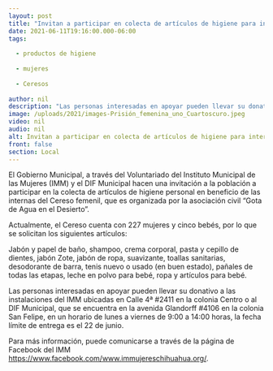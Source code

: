 ```yaml
---
layout: post
title: "Invitan a participar en colecta de artículos de higiene para internas del Cereso"
date: 2021-06-11T19:16:00.000-06:00
tags:
  
  - productos de higiene
  
  - mujeres
  
  - Ceresos
  
author: nil
description: "Las personas interesadas en apoyar pueden llevar su donativo a las instalaciones del IMM ubicadas en Calle 4ª #2411 en la colonia Centro o al DIF Municipal"
image: /uploads/2021/images-Prisión_femenina_uno_Cuartoscuro.jpeg
video: nil
audio: nil
alt: Invitan a participar en colecta de artículos de higiene para internas del Cereso
front: false
section: Local
---
```


El Gobierno Municipal, a través del Voluntariado del Instituto Municipal de las Mujeres (IMM) y el DIF Municipal hacen una invitación a la población a participar en la colecta de artículos de higiene personal en beneficio de las internas del Cereso femenil, que es organizada por la asociación civil “Gota de Agua en el Desierto”.

Actualmente, el Cereso cuenta con 227 mujeres y cinco bebés, por lo que se solicitan los siguientes artículos:

Jabón y papel de baño, shampoo, crema corporal, pasta y cepillo de dientes, jabón Zote, jabón de ropa, suavizante, toallas sanitarias, desodorante de barra, tenis nuevo o usado (en buen estado), pañales de todas las etapas, leche en polvo para bebé, ropa y artículos para bebé.

Las personas interesadas en apoyar pueden llevar su donativo a las instalaciones del IMM ubicadas en Calle 4ª #2411 en la colonia Centro o al DIF Municipal, que se encuentra en la avenida Glandorff #4106 en la colonia San Felipe, en un horario de lunes a viernes de 9:00 a 14:00 horas, la fecha límite de entrega es el 22 de junio.

Para más información, puede comunicarse a través de la página de Facebook del IMM https://www.facebook.com/www.immujereschihuahua.org/.